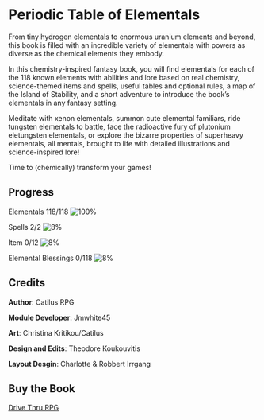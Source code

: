 # Periodic Table of Elementals
From tiny hydrogen elementals to enormous uranium elements and beyond, this book is filled with an incredible variety of elementals with powers as diverse as the chemical elements they embody.
 
In this chemistry-inspired fantasy book, you will find elementals for each of the 118 known elements with abilities and lore based on real chemistry, science-themed items and spells, useful tables and optional rules, a map of the Island of Stability, and a short adventure to introduce the book’s elementals in any fantasy setting.

Meditate with xenon elementals, summon cute elemental familiars, ride tungsten elementals to battle, face the radioactive fury of plutonium eletungsten elementals, or explore the bizarre properties of superheavy elementals, all mentals, brought to life with detailed illustrations and science-inspired lore!

Time to (chemically) transform your games!

## Progress
Elementals 118/118 ![100%](https://progress-bar.xyz/100)

Spells 2/2 ![8%](https://progress-bar.xyz/0)

Item 0/12 ![8%](https://progress-bar.xyz/0)

Elemental Blessings 0/118 ![8%](https://progress-bar.xyz/0)



## Credits
**Author**: Catilus RPG

**Module Developer**: Jmwhite45

**Art**: Christina Kritikou/Catilus

**Design and Edits**: Theodore Koukouvitis

**Layout Desgin**: Charlotte & Robbert Irrgang

## Buy the Book
[Drive Thru RPG](https://www.drivethrurpg.com/en/product/498792/periodic-table-of-elementals)
